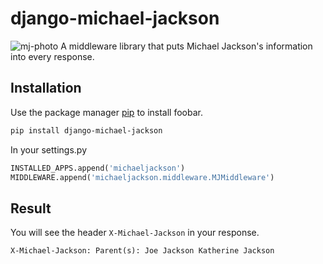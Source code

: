 # django-michael-jackson

<img src="https://drive.google.com/file/d/1Fw_J-jdM8UXRamR4bKKoWD8usSs3wgkO/view" alt="mj-photo">
A middleware library that puts Michael Jackson's information into every response.

## Installation

Use the package manager [pip](https://pip.pypa.io/en/stable/) to install foobar.

```bash
pip install django-michael-jackson
```

In your settings.py
```python
INSTALLED_APPS.append('michaeljackson')
MIDDLEWARE.append('michaeljackson.middleware.MJMiddleware')
```

## Result
You will see the header `X-Michael-Jackson` in your response.
```
X-Michael-Jackson: Parent(s): Joe Jackson Katherine Jackson
```
